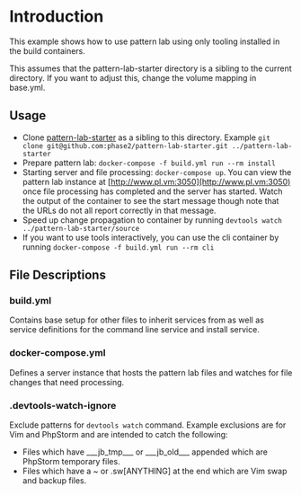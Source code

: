 # Introduction

This example shows how to use pattern lab using only tooling installed
in the build containers.

This assumes that the pattern-lab-starter directory is a sibling to the
current directory. If you want to adjust this, change the volume mapping
in base.yml.

## Usage

* Clone [pattern-lab-starter](https://github.com/phase2/pattern-lab-starter)
as a sibling to this directory. Example `git clone git@github.com:phase2/pattern-lab-starter.git ../pattern-lab-starter`
* Prepare pattern lab: `docker-compose -f build.yml run --rm install`
* Starting server and file processing: `docker-compose up`. You can view
the pattern lab instance at [http://www.pl.vm:3050](http://www.pl.vm:3050)
once file processing has completed and the server has started. Watch
the output of the container to see the start message though note that
the URLs do not all report correctly in that message.
* Speed up change propagation to container by running `devtools watch ../pattern-lab-starter/source`
* If you want to use tools interactively, you can use the cli container
by running `docker-compose -f build.yml run --rm cli`

## File Descriptions

### build.yml

Contains base setup for other files to inherit services from as well as
service definitions for the command line service and install service.

### docker-compose.yml

Defines a server instance that hosts the pattern lab files and watches
for file changes that need processing.

### .devtools-watch-ignore

Exclude patterns for `devtools watch` command. Example exclusions are
for Vim and PhpStorm and are intended to catch the following:
* Files which have \_\_\_jb\_tmp\_\_\_ or \_\_\_jb\_old\_\_\_ appended
which are PhpStorm temporary files.
* Files which have a ~ or .sw\[ANYTHING\] at the end which are Vim swap
and backup files.
